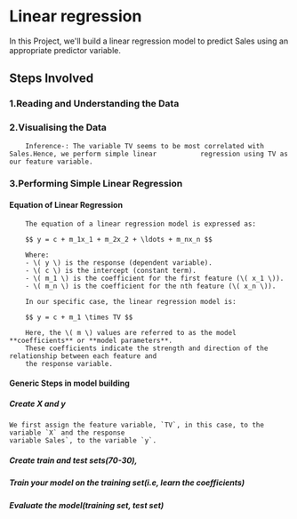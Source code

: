 # Linear regression

In this Project, we'll build a linear regression model to predict Sales using an appropriate predictor variable.


## Steps Involved

### 1.Reading and Understanding the Data

### 2.Visualising the Data
        Inference-: The variable TV seems to be most correlated with Sales.Hence, we perform simple linear           regression using TV as our feature variable.



### 3.Performing Simple Linear Regression

#### Equation of Linear Regression

        The equation of a linear regression model is expressed as:
        
        $$ y = c + m_1x_1 + m_2x_2 + \ldots + m_nx_n $$
        
        Where:
        - \( y \) is the response (dependent variable).
        - \( c \) is the intercept (constant term).
        - \( m_1 \) is the coefficient for the first feature (\( x_1 \)).
        - \( m_n \) is the coefficient for the nth feature (\( x_n \)).
        
        In our specific case, the linear regression model is:
        
        $$ y = c + m_1 \times TV $$
        
        Here, the \( m \) values are referred to as the model **coefficients** or **model parameters**.
        These coefficients indicate the strength and direction of the relationship between each feature and
        the response variable.

#### Generic Steps in model building

##### Create X and y
    We first assign the feature variable, `TV`, in this case, to the variable `X` and the response
    variable Sales`, to the variable `y`.

##### Create train and test sets(70-30),
##### Train your model on the training set(i.e, learn the coefficients)
##### Evaluate the model(training set, test set)